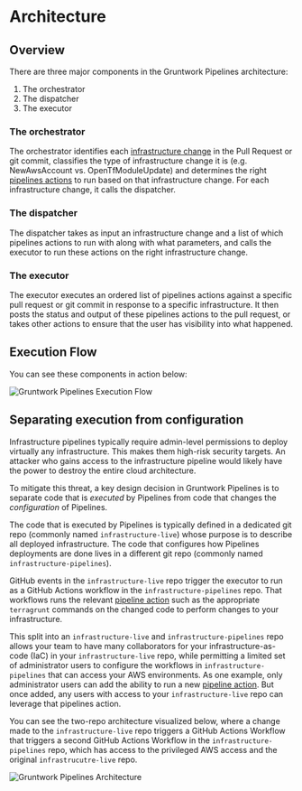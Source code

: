 # Architecture

## Overview

There are three major components in the Gruntwork Pipelines architecture:

1. The orchestrator
2. The dispatcher
3. The executor

### The orchestrator

The orchestrator identifies each [infrastructure change](../core-concepts/#infrastructure-change) in the Pull Request or git commit, classifies the type of infrastructure change it is (e.g. NewAwsAccount vs. OpenTfModuleUpdate) and determines the right [pipelines actions](../core-concepts/#pipelines-actions) to run based on that infrastructure change. For each infrastructure change, it calls the dispatcher.

### The dispatcher

The dispatcher takes as input an infrastructure change and a list of which pipelines actions to run with along with what parameters, and calls the executor to run these actions on the right infrastructure change.

### The executor

The executor executes an ordered list of pipelines actions against a specific pull request or git commit in response to a specific infrastructure. It then posts the status and output of these pipelines actions to the pull request, or takes other actions to ensure that the user has visibility into what happened.

## Execution Flow

You can see these components in action below:

![Gruntwork Pipelines Execution Flow](/img/pipelines/how-it-works/pipelines_execution_flow.png)


## Separating execution from configuration

Infrastructure pipelines typically require admin-level permissions to deploy virtually any infrastructure. This makes them high-risk security targets. An attacker who gains access to the infrastructure pipeline would likely have the power to destroy the entire cloud architecture.

To mitigate this threat, a key design decision in Gruntwork Pipelines is to separate code that is _executed_ by Pipelines from code that changes the _configuration_ of Pipelines.

The code that is executed by Pipelines is typically defined in a dedicated git repo (commonly named `infrastructure-live`) whose purpose is to describe all deployed infrastructure. The code that configures how Pipelines deployments are done lives in a different git repo (commonly named `infrastructure-pipelines`).

GitHub events in the `infrastructure-live` repo trigger the executor to run as a GitHub Actions workflow in the `infrastructure-pipelines` repo. That workflows runs the relevant [pipeline action](../core-concepts/#pipelines-actions) such as the appropriate `terragrunt` commands on the changed code to perform changes to your infrastructure.


This split into an `infrastructure-live` and `infrastructure-pipelines` repo allows your team to have many collaborators for your infrastructure-as-code (IaC) in your `infrastructure-live` repo, while permitting a limited set of administrator users to configure the workflows in `infrastructure-pipelines` that can access your AWS environments. As one example, only administrator users can add the ability to run a new [pipeline action](../core-concepts/#pipelines-actions). But once added, any users with access to your `infrastructure-live` repo can leverage that pipelines action.

You can see the two-repo architecture visualized below, where a change made to the `infrastructure-live` repo triggers a GitHub Actions Workflow that triggers a second GitHub Actions Workflow in the `infrastructure-pipelines` repo, which has access to the privileged AWS access and the original `infrastrucutre-live` repo.

![Gruntwork Pipelines Architecture](/img/pipelines/how-it-works/pipelines_architecture.png)
